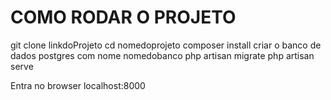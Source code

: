 # COMO RODAR O PROJETO #

git clone linkdoProjeto
cd nomedoprojeto
composer install
criar o banco de dados postgres com nome nomedobanco
php artisan migrate
php artisan serve

Entra no browser localhost:8000